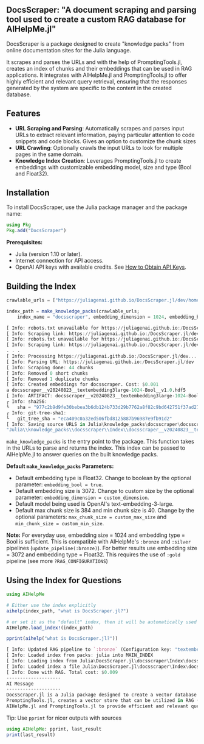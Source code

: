 
## DocsScraper: "A document scraping and parsing tool used to create a custom RAG database for AIHelpMe.jl"
DocsScraper is a package designed to create "knowledge packs" from online documentation sites for the Julia language.

It scrapes and parses the URLs and with the help of PromptingTools.jl, creates an index of chunks and their embeddings that can be used in RAG applications. It integrates with AIHelpMe.jl and PromptingTools.jl to offer highly efficient and relevant query retrieval, ensuring that the responses generated by the system are specific to the content in the created database.

## Features

- **URL Scraping and Parsing**: Automatically scrapes and parses input URLs to extract relevant information, paying particular attention to code snippets and code blocks. Gives an option to customize the chunk sizes
- **URL Crawling**: Optionally crawls the input URLs to look for multiple pages in the same domain.
- **Knowledge Index Creation**: Leverages PromptingTools.jl to create embeddings with customizable embedding model, size and type (Bool and Float32). 

## Installation

To install DocsScraper, use the Julia package manager and the package name:

```julia
using Pkg
Pkg.add("DocsScraper")
```


**Prerequisites:**

- Julia (version 1.10 or later).
- Internet connection for API access.
- OpenAI API keys with available credits. See [How to Obtain API Keys](#how-to-obtain-api-keys).


## Building the Index
```julia
crawlable_urls = ["https://juliagenai.github.io/DocsScraper.jl/dev/home/"]

index_path = make_knowledge_packs(crawlable_urls;
    index_name = "docsscraper", embedding_dimension = 1024, embedding_bool = true), target_path=joinpath(pwd(), "knowledge_packs")
```
```julia
[ Info: robots.txt unavailable for https://juliagenai.github.io:/DocsScraper.jl/dev/home/
[ Info: Scraping link: https://juliagenai.github.io:/DocsScraper.jl/dev/home/
[ Info: robots.txt unavailable for https://juliagenai.github.io:/DocsScraper.jl/dev
[ Info: Scraping link: https://juliagenai.github.io:/DocsScraper.jl/dev
. . .
[ Info: Processing https://juliagenai.github.io:/DocsScraper.jl/dev...
[ Info: Parsing URL: https://juliagenai.github.io:/DocsScraper.jl/dev
[ Info: Scraping done: 44 chunks
[ Info: Removed 0 short chunks
[ Info: Removed 1 duplicate chunks
[ Info: Created embeddings for docsscraper. Cost: $0.001
a docsscraper__v20240823__textembedding3large-1024-Bool__v1.0.hdf5
[ Info: ARTIFACT: docsscraper__v20240823__textembedding3large-1024-Bool__v1.0.tar.gz
┌ Info: sha256:
└   sha = "977c2b9d9fe30bebea3b6db124b733d29b7762a8f82c9bd642751f37ad27ee2e"
┌ Info: git-tree-sha1:
└   git_tree_sha = "eca409c0a32ed506fbd8125887b96987e9fb91d2"
[ Info: Saving source URLS in Julia\knowledge_packs\docsscraper\docsscraper_URL_mapping.csv      
"Julia\\knowledge_packs\\docsscraper\\Index\\docsscraper__v20240823__textembedding3large-1024-Bool__v1.0.hdf5"
```
`make_knowledge_packs` is the entry point to the package. This function takes in the URLs to parse and returns the index. This index can be passed to AIHelpMe.jl to answer queries on the built knowledge packs.

**Default `make_knowledge_packs` Parameters:** 
- Default embedding type is Float32. Change to boolean by the optional parameter: `embedding_bool = true`.
- Default embedding size is 3072. Change to custom size by the optional parameter: `embedding_dimension = custom_dimension`.
- Default model being used is OpenAI's text-embedding-3-large.
- Default max chunk size is 384 and min chunk size is 40. Change by the optional parameters: `max_chunk_size = custom_max_size` and `min_chunk_size = custom_min_size`.

**Note:** For everyday use, embedding size = 1024 and embedding type = Bool is sufficient. This is compatible with AIHelpMe's `:bronze` and `:silver` pipelines (`update_pipeline(:bronze)`). For better results use embedding size = 3072 and embedding type = Float32. This requires the use of `:gold` pipeline (see more `?RAG_CONFIGURATIONS`)

  
## Using the Index for Questions

```julia
using AIHelpMe

# Either use the index explicitly
aihelp(index_path, "what is DocsScraper.jl?")

# or set it as the "default" index, then it will be automatically used for every question
AIHelpMe.load_index!(index_path)

pprint(aihelp("what is DocsScraper.jl?"))
```
```julia
[ Info: Updated RAG pipeline to `:bronze` (Configuration key: "textembedding3large-1024-Bool").
[ Info: Loaded index from packs: julia into MAIN_INDEX
[ Info: Loading index from Julia\DocsScraper.jl\docsscraper\Index\docsscraper__v20240823__textembedding3large-1024-Bool__v1.0.hdf5
[ Info: Loaded index a file Julia\DocsScraper.jl\docsscraper\Index\docsscraper__v20240823__textembedding3large-1024-Bool__v1.0.hdf5 into MAIN_INDEX
[ Info: Done with RAG. Total cost: $0.009
--------------------
AI Message
--------------------
DocsScraper.jl is a Julia package designed to create a vector database from input URLs. It scrapes and parses the URLs and, with the assistance of      
PromptingTools.jl, creates a vector store that can be utilized in RAG (Retrieval-Augmented Generation) applications. DocsScraper.jl integrates with     
AIHelpMe.jl and PromptingTools.jl to provide efficient and relevant query retrieval, ensuring that the responses generated by the system are specific to the content in the created database.
```

Tip: Use `pprint` for nicer outputs with sources
```julia
using AIHelpMe: pprint, last_result
print(last_result)
```